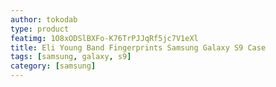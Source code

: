 ```yaml
---
author: tokodab
type: product
featimg: 1O8xODSlBXFo-K76TrPJJqRf5jc7V1eXl
title: Eli Young Band Fingerprints Samsung Galaxy S9 Case
tags: [samsung, galaxy, s9]
category: [samsung]
---
```


